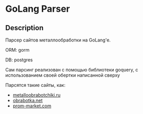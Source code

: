# GoLang Parser
## Description
Парсер сайтов металлообработки на GoLang'e.

ORM: gorm

DB: postgres

Сам парсинг реализован с помощью библиотеки goquery, с использованием своей обертки написанной сверху

Парсятся такие сайты, как:
- [metalloobrabotchiki.ru](https://metalloobrabotchiki.ru/)
- [obrabotka.net](https://obrabotka.net/)
- [prom-market.com](https://prom-market.com/)
